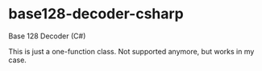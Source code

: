 # base128-decoder-csharp
Base 128 Decoder (C#)

This is just a one-function class. Not supported anymore, but works in my case.
